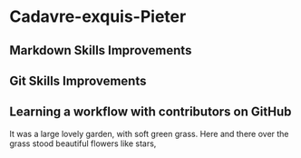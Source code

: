 # Cadavre-exquis-Pieter

## Markdown Skills Improvements
## Git Skills Improvements
## Learning a workflow with contributors on GitHub

It was a large lovely garden,
 with soft green grass.
  Here and there over the grass stood beautiful flowers like stars,

